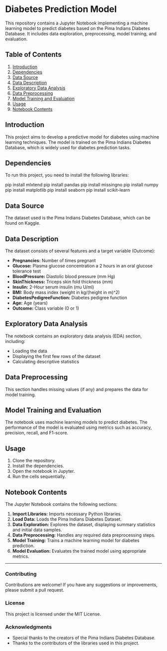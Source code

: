# Diabetes Prediction Model

This repository contains a Jupyter Notebook implementing a machine learning model to predict diabetes based on the Pima Indians Diabetes Database. It includes data exploration, preprocessing, model training, and evaluation.

## Table of Contents

1. [Introduction](#introduction)
2. [Dependencies](#dependencies)
3. [Data Source](#data-source)
4. [Data Description](#data-description)
5. [Exploratory Data Analysis](#exploratory-data-analysis)
6. [Data Preprocessing](#data-preprocessing)
7. [Model Training and Evaluation](#model-training-and-evaluation)
8. [Usage](#usage)
9. [Notebook Contents](#notebook-contents)

## Introduction

This project aims to develop a predictive model for diabetes using machine learning techniques. The model is trained on the Pima Indians Diabetes Database, which is widely used for diabetes prediction tasks.

## Dependencies

To run this project, you need to install the following libraries:

pip install mlxtend
pip install pandas
pip install missingno
pip install numpy
pip install matplotlib
pip install seaborn
pip install scikit-learn



## Data Source

The dataset used is the Pima Indians Diabetes Database, which can be found on Kaggle.

## Data Description

The dataset consists of several features and a target variable (Outcome):

- **Pregnancies:** Number of times pregnant
- **Glucose:** Plasma glucose concentration a 2 hours in an oral glucose tolerance test
- **BloodPressure:** Diastolic blood pressure (mm Hg)
- **SkinThickness:** Triceps skin fold thickness (mm)
- **Insulin:** 2-Hour serum insulin (mu U/ml)
- **BMI:** Body mass index (weight in kg/(height in m)^2)
- **DiabetesPedigreeFunction:** Diabetes pedigree function
- **Age:** Age (years)
- **Outcome:** Class variable (0 or 1)

## Exploratory Data Analysis

The notebook contains an exploratory data analysis (EDA) section, including:

- Loading the data
- Displaying the first few rows of the dataset
- Calculating descriptive statistics

## Data Preprocessing

This section handles missing values (if any) and prepares the data for model training.

## Model Training and Evaluation

The notebook uses machine learning models to predict diabetes. The performance of the model is evaluated using metrics such as accuracy, precision, recall, and F1-score.

## Usage

1. Clone the repository.
2. Install the dependencies.
3. Open the notebook in Jupyter.
4. Run the cells sequentially.

## Notebook Contents

The Jupyter Notebook contains the following sections:

1. **Import Libraries:** Imports necessary Python libraries.
2. **Load Data:** Loads the Pima Indians Diabetes Dataset.
3. **Data Exploration:** Explores the dataset, displaying summary statistics and initial data samples.
4. **Data Preprocessing:** Handles any required data preprocessing steps.
5. **Model Training:** Trains a machine learning model for diabetes prediction.
6. **Model Evaluation:** Evaluates the trained model using appropriate metrics.

---

### Contributing

Contributions are welcome! If you have any suggestions or improvements, please submit a pull request.

### License

This project is licensed under the MIT License.

### Acknowledgments

- Special thanks to the creators of the Pima Indians Diabetes Database.
- Thanks to the contributors of the libraries used in this project.
